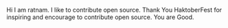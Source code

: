 Hi I am ratnam. I like to contribute open source. Thank You HaktoberFest for inspiring and encourage to contribute open source. You are Good.
